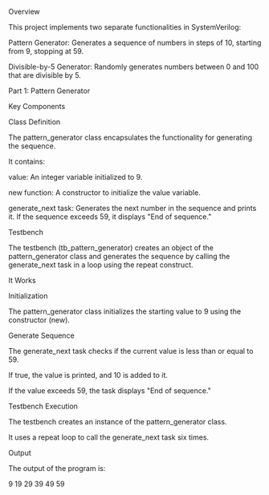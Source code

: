Overview

This project implements two separate functionalities in SystemVerilog:

Pattern Generator: Generates a sequence of numbers in steps of 10, starting from 9, stopping at 59.

Divisible-by-5 Generator: Randomly generates numbers between 0 and 100 that are divisible by 5.

Part 1: Pattern Generator

Key Components

Class Definition

The pattern_generator class encapsulates the functionality for generating the sequence.

It contains:

value: An integer variable initialized to 9.

new function: A constructor to initialize the value variable.

generate_next task: Generates the next number in the sequence and prints it. If the sequence exceeds 59, it displays "End of sequence."

Testbench

The testbench (tb_pattern_generator) creates an object of the pattern_generator class and generates the sequence by calling the generate_next task in a loop using the repeat construct.

It Works


Initialization

The pattern_generator class initializes the starting value to 9 using the constructor (new).

Generate Sequence

The generate_next task checks if the current value is less than or equal to 59.

If true, the value is printed, and 10 is added to it.

If the value exceeds 59, the task displays "End of sequence."

Testbench Execution

The testbench creates an instance of the pattern_generator class.

It uses a repeat loop to call the generate_next task six times.

Output

The output of the program is:

 9 19 29 39 49 59
